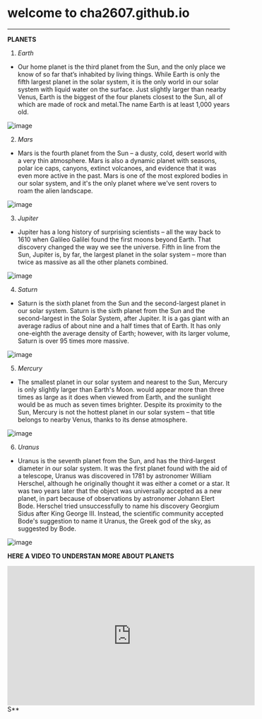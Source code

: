 # welcome to cha2607.github.io
---
**PLANETS**
1. *Earth*
- Our home planet is the third planet from the Sun, and the only place we know of so far that’s inhabited by living things. While Earth is only the fifth largest planet in the solar system, it is the only world in our solar system with liquid water on the surface. Just slightly larger than nearby Venus, Earth is the biggest of the four planets closest to the Sun, all of which are made of rock and metal.The name Earth is at least 1,000 years old. 

![image](https://user-images.githubusercontent.com/118231410/202323090-8be7875c-7cad-422e-920b-f826021dc0be.png)

2. *Mars*
- Mars is the fourth planet from the Sun – a dusty, cold, desert world with a very thin atmosphere. Mars is also a dynamic planet with seasons, polar ice caps, canyons, extinct volcanoes, and evidence that it was even more active in the past. Mars is one of the most explored bodies in our solar system, and it's the only planet where we've sent rovers to roam the alien landscape.

![image](https://user-images.githubusercontent.com/118231410/202323465-68ffc3fc-7bf8-47ea-b7f2-43b09dadc66f.png)

3. *Jupiter*
- Jupiter has a long history of surprising scientists – all the way back to 1610 when Galileo Galilei found the first moons beyond Earth. That discovery changed the way we see the universe. Fifth in line from the Sun, Jupiter is, by far, the largest planet in the solar system – more than twice as massive as all the other planets combined.

![image](https://user-images.githubusercontent.com/118231410/202323688-c48bfa2e-023c-4590-a826-3aeffbc494d6.png)

4. *Saturn*
- Saturn is the sixth planet from the Sun and the second-largest planet in our solar system. Saturn is the sixth planet from the Sun and the second-largest in the Solar System, after Jupiter. It is a gas giant with an average radius of about nine and a half times that of Earth. It has only one-eighth the average density of Earth; however, with its larger volume, Saturn is over 95 times more massive.

![image](https://user-images.githubusercontent.com/118231410/202324031-c52ae8c4-5077-4759-8bce-227b30463505.png)

5. *Mercury*
- The smallest planet in our solar system and nearest to the Sun, Mercury is only slightly larger than Earth's Moon. would appear more than three times as large as it does when viewed from Earth, and the sunlight would be as much as seven times brighter. Despite its proximity to the Sun, Mercury is not the hottest planet in our solar system – that title belongs to nearby Venus, thanks to its dense atmosphere.

![image](https://user-images.githubusercontent.com/118231410/202324217-6a289085-e33f-4bf7-8255-03bcf3d442ad.png)


6. *Uranus*
- Uranus is the seventh planet from the Sun, and has the third-largest diameter in our solar system. It was the first planet found with the aid of a telescope, Uranus was discovered in 1781 by astronomer William Herschel, although he originally thought it was either a comet or a star. It was two years later that the object was universally accepted as a new planet, in part because of observations by astronomer Johann Elert Bode. Herschel tried unsuccessfully to name his discovery Georgium Sidus after King George III. Instead, the scientific community accepted Bode's suggestion to name it Uranus, the Greek god of the sky, as suggested by Bode.

![image](https://user-images.githubusercontent.com/118231410/202324571-980ec457-bb36-45a7-8a1e-7a442578f93e.png)

**HERE A VIDEO TO UNDERSTAN MORE ABOUT PLANETS**
<iframe width="560" height="315" src="https://www.youtube.com/embed/ErUZVWUP0c4" title="YouTube video player" frameborder="0" allow="accelerometer; autoplay; clipboard-write; encrypted-media; gyroscope; picture-in-picture" allowfullscreen></iframe>S**
